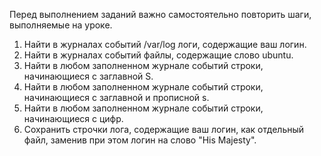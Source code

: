 Перед выполнением заданий важно самостоятельно повторить шаги, выполняемые на уроке.

1) Найти в журналах событий /var/log логи, содержащие ваш логин.
2) Найти в журналах событий файлы, содержащие слово ubuntu.
3) Найти в любом заполненном журнале событий строки, начинающиеся с заглавной S.
4) Найти в любом заполненном журнале событий строки, начинающиеся с заглавной и прописной s.
5) Найти в любом заполненном журнале событий строки, начинающиеся с цифр.
6) Сохранить строчки лога, содержащие ваш логин, как отдельный файл, заменив при этом логин на слово "His Majesty".
